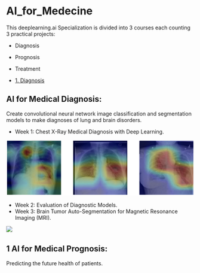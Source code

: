 # AI_for_Medecine


This deeplearning.ai Specialization is divided into 3 courses each counting 3 practical projects:
- Diagnosis
- Prognosis
- Treatment

- [1. Diagnosis](#1)

## AI for Medical Diagnosis:
Create convolutional neural network image classification and segmentation models to make diagnoses of lung and brain disorders. 

- Week 1: Chest X-Ray Medical Diagnosis with Deep Learning.

![](AI4M_Diagnosis/week_1/utf-8''xray-header-image.png)

- Week 2: Evaluation of Diagnostic Models.
- Week 3: Brain Tumor Auto-Segmentation for Magnetic Resonance Imaging (MRI).

![](AI4M_Diagnosis/week_3/utf-8''gif_out.gif)

<a name="1"></a>
## 1 AI for Medical Prognosis:
Predicting the future health of patients.


